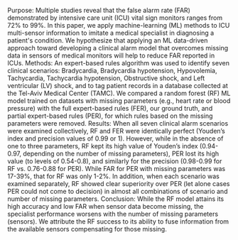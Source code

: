 Purpose: Multiple studies reveal that the false alarm rate (FAR) demonstrated by intensive care unit (ICU) vital sign monitors ranges from 72% to 99%. In this paper, we apply machine-learning (ML) methods to ICU multi-sensor information to imitate a medical specialist in diagnosing a patient's condition. We hypothesize that applying an ML data-driven approach toward developing a clinical alarm model that overcomes missing data in sensors of medical monitors will help to reduce FAR reported in ICUs. 
Methods: An expert-based rules algorithm was used to identify seven clinical scenarios: Bradycardia, Bradycardia hypotension, Hypovolemia, Tachycardia, Tachycardia hypotension, Obstructive shock, and Left ventricular (LV) shock, and to tag patient records in a database collected at the Tel-Aviv Medical Center (TAMC). We compared a random forest (RF) ML model trained on datasets with missing parameters (e.g., heart rate or blood pressure)  with the full expert-based rules (FER), our ground truth, and partial expert-based rules (PER), for which rules based on the missing parameters were removed.
Results: When all seven clinical alarm scenarios were examined collectively, RF and FER were identically perfect (Youden’s index and precision values of 0.99 or 1). However, while in the absence of one to three parameters, RF kept its high value of Youden’s index (0.94-0.97, depending on the number of missing parameters), PER lost its high value (to levels of 0.54-0.8), and similarly for the precision (0.98-0.99 for RF vs. 0.76-0.88 for PER). While FAR for PER with missing parameters was 17-39%, that for RF was only 1-2%. In addition, when each scenario was examined separately, RF showed clear superiority over PER (let alone cases PER could not come to decision) in almost all combinations of scenario and number of missing parameters.
Conclusion: While the RF model attains its high accuracy and low FAR when sensor data become missing, the specialist performance worsens with the number of missing parameters (sensors). We attribute the RF success to its ability to fuse information from the available sensors compensating for those missing.
